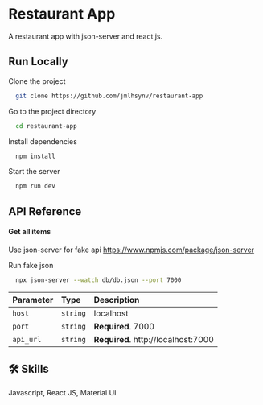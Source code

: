 # Restaurant App

A restaurant app with json-server and react js.

## Run Locally

Clone the project

```bash
  git clone https://github.com/jmlhsynv/restaurant-app
```

Go to the project directory

```bash
  cd restaurant-app
```

Install dependencies

```bash
  npm install
```

Start the server

```bash
  npm run dev
```

## API Reference

#### Get all items

Use json-server for fake api https://www.npmjs.com/package/json-server

Run fake json

```bash
  npx json-server --watch db/db.json --port 7000
```

| Parameter | Type     | Description                         |
| :-------- | :------- | :---------------------------------- |
| `host`    | `string` | localhost                           |
| `port`    | `string` | **Required**. 7000                  |
| `api_url` | `string` | **Required**. http://localhost:7000 |

## 🛠 Skills

Javascript, React JS, Material UI
